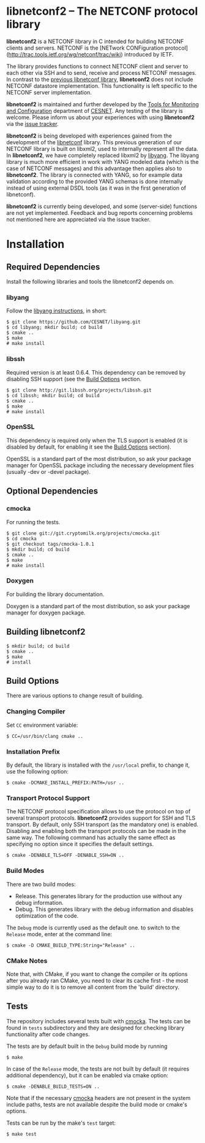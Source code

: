 # libnetconf2 – The NETCONF protocol library

**libnetconf2** is a NETCONF library in C intended for building NETCONF clients
and servers. NETCONF is the [NETwork CONFiguration protocol]
(http://trac.tools.ietf.org/wg/netconf/trac/wiki) introduced by IETF.

The library provides functions to connect NETCONF client and server to each
other via SSH and to send, receive and process NETCONF messages. In contrast
to the [previous libnetconf library](https://github.com/CESNET/libnetconf),
**libnetconf2** does not include NETCONF datastore implementation. This
functionality is left specific to the NETCONF server implementation.

**libnetconf2** is maintained and further developed by the [Tools for
Monitoring and Configuration](https://www.liberouter.org/) department of
[CESNET](http://www.ces.net/). Any testing of the library is welcome. Please
inform us about your experiences with using **libnetconf2** via the
[issue tracker](https://github.com/CESNET/libnetconf/issues).

**libnetconf2** is being developed with experiences gained from the development
of the [libnetconf](https://github.com/CESNET/libnetconf) library. This
previous generation of our NETCONF library is built on libxml2, used to
internally represent all the data. In **libnetconf2**, we have completely
replaced libxml2 by [libyang](https://github.com/CESNET/libyang). The libyang
library is much more efficient in work with YANG modeled data (which is the
case of NETCONF messages) and this advantage then applies also to
**libnetconf2**. The library is connected with YANG, so for example data
validation according to the provided YANG schemas is done internally instead
of using external DSDL tools (as it was in the first generation of libnetconf).

**libnetconf2** is currently being developed, and some (server-side) functions
are not yet implemented. Feedback and bug reports concerning problems not
mentioned here are appreciated via the issue tracker.

# Installation

## Required Dependencies

Install the following libraries and tools the libnetconf2 depends on.

### libyang
Follow the [libyang instructions](https://github.com/CESNET/libyang/blob/master/README.md),
in short:
```
$ git clone https://github.com/CESNET/libyang.git
$ cd libyang; mkdir build; cd build
$ cmake ..
$ make
# make install
```

### libssh
Required version is at least 0.6.4. This dependency can be removed by disabling
SSH support (see the [Build Options](#build-ptions) section.
```
$ git clone http://git.libssh.org/projects/libssh.git
$ cd libssh; mkdir build; cd build
$ cmake ..
$ make
# make install
```

### OpenSSL
This dependency is required only when the TLS support is enabled (it is
disabled by default, for enabling it see the [Build Options](#build-options)
section).

OpenSSL is a standard part of the most distribution, so ask your package
manager for OpenSSL package including the necessary development files
(usually -dev or -devel package).

## Optional Dependencies

### cmocka
For running the tests.
```
$ git clone git://git.cryptomilk.org/projects/cmocka.git
$ cd cmocka
$ git checkout tags/cmocka-1.0.1
$ mkdir build; cd build
$ cmake ..
$ make
# make install
```

### Doxygen
For building the library documentation.

Doxygen is a standard part of the most distribution, so ask your package
manager for doxygen package.

## Building libnetconf2

```
$ mkdir build; cd build
$ cmake ..
$ make
# install
```

## Build Options

There are various options to change result of building.

### Changing Compiler

Set `CC` environment variable:

```
$ CC=/usr/bin/clang cmake ..
```

### Installation Prefix

By default, the library is installed with the `/usr/local` prefix, to change
it, use the following option:
```
$ cmake -DCMAKE_INSTALL_PREFIX:PATH=/usr ..
```

### Transport Protocol Support

The NETCONF protocol specification allows to use the protocol on top of
several transport protocols. **libnetconf2** provides support for SSH and
TLS transport. By default, only SSH transport (as the mandatory one) is
enabled. Disabling and enabling both the transport protocols can be made
in the same way. The following command has actually the same effect as
specifying no option since it specifies the default settings.
```
$ cmake -DENABLE_TLS=OFF -DENABLE_SSH=ON .. 
```

### Build Modes

There are two build modes:
* Release.
  This generates library for the production use without any debug information.
* Debug.
  This generates library with the debug information and disables optimization
  of the code.

The `Debug` mode is currently used as the default one. to switch to the
`Release` mode, enter at the command line:
```
$ cmake -D CMAKE_BUILD_TYPE:String="Release" ..
```
### CMake Notes

Note that, with CMake, if you want to change the compiler or its options after
you already ran CMake, you need to clear its cache first - the most simple way
to do it is to remove all content from the 'build' directory.

## Tests

The repository includes several tests built with [cmocka](https://cmocka.org/).
The tests can be found in `tests` subdirectory and they are designed for
checking library functionality after code changes.

The tests are by default built in the `Debug` build mode by running
```
$ make
```

In case of the `Release` mode, the tests are not built by default (it requires
additional dependency), but it can be enabled via cmake option:
```
$ cmake -DENABLE_BUILD_TESTS=ON ..
```

Note that if the necessary [cmocka](https://cmocka.org/) headers are not present
in the system include paths, tests are not available despite the build mode or
cmake's options.

Tests can be run by the make's `test` target:
```
$ make test
```


